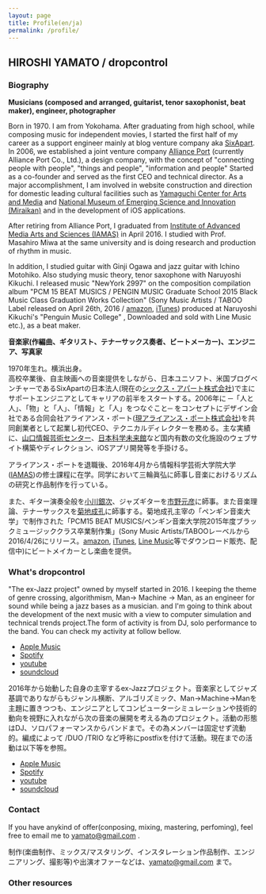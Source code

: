 ```yaml
---
layout: page
title: Profile(en/ja)
permalink: /profile/
---
```


## HIROSHI YAMATO / dropcontrol

### Biography

**Musicians (composed and arranged, guitarist, tenor saxophonist, beat maker), engineer, photographer**

Born in 1970. I am from Yokohama.
After graduating from high school, while composing music for independent movies, I started the first half of my career as a support engineer mainly at blog venture company aka [SixApart](http://www.sixapart.jp/). In 2006, we established a joint venture company [Alliance Port](http://www.allianceport.jp/) (currently Alliance Port Co., Ltd.), a design company, with the concept of "connecting people with people", "things and people", "information and people" Started as a co-founder and served as the first CEO and technical director. As a major accomplishment, I am involved in website construction and direction for domestic leading cultural facilities such as [Yamaguchi Center for Arts and Media](http://www.ycam.jp) and [National Museum of Emerging Science and Innovation (Miraikan)](http://www.miraikan.jst.go.jp) and in the development of iOS applications.

After retiring from Alliance Port, I graduated from [Institute of Advanced Media Arts and Sciences (IAMAS)](http://www.iamas.ac.jp) in April 2016. I studied with Prof. Masahiro Miwa at the same university and is doing research and production of rhythm in music.

In addition, I studied guitar with Ginji Ogawa  and jazz guitar with Ichino Motohiko. Also studying music theory, tenor saxophone with Naruyoshi Kikuchi. I released music "NewYork 2997" on the composition compilation album "PCM 15 BEAT MUSICS / PENGIN MUSIC Graduate School 2015 Black Music Class Graduation Works Collection" (Sony Music Artists / TABOO Label released on April 26th, 2016 / [amazon](http://amzn.to/2vJLg15), [iTunes](https://itunes.apple.com/jp/album/pcm15-beat-musics-%E3%83%9A%E3%83%B3%E3%82%AE%E3%83%B3%E9%9F%B3%E6%A5%BD%E5%A4%A7%E5%AD%A6%E9%99%A22015%E5%B9%B4%E5%BA%A6%E3%83%96%E3%83%A9%E3%83%83%E3%82%AF%E3%83%9F%E3%83%A5%E3%83%BC%E3%82%B8%E3%83%83%E3%82%AF%E3%82%AF%E3%83%A9%E3%82%B9%E5%8D%92%E6%A5%AD%E5%88%B6%E4%BD%9C%E9%9B%86/id1106801244)) produced at Naruyoshi Kikuchi's "Penguin Music College" , Downloaded and sold with Line Music etc.),  as a beat maker.

**音楽家(作編曲、ギタリスト、テナーサックス奏者、ビートメーカー)、エンジニア、写真家**

1970年生れ。横浜出身。  
高校卒業後、自主映画への音楽提供をしながら、日本ユニソフト、米国ブログベンチャーであるSixApartの日本法人(現在の[シックス・アパート株式会社](http://www.sixapart.jp/))で主にサポートエンジニアとしてキャリアの前半をスタートする。2006年に ─「人と人」、「物」と「人」、「情報」と「人」をつなぐこと─ をコンセプトにデザイン会社である合同会社アライアンス・ポート([現アライアンス・ポート株式会社](http://www.allianceport.jp/))を共同創業者として起業し初代CEO、テクニカルディレクターを務める。主な実績に、[山口情報芸術センター](http://www.ycam.jp)、[日本科学未来館](http://www.miraikan.jst.go.jp)など国内有数の文化施設のウェブサイト構築やディレクション、iOSアプリ開発等を手掛ける。

アライアンス・ポートを退職後、2016年4月から情報科学芸術大学院大学([IAMAS](http://www.iamas.ac.jp))の修士課程に在学。同学において三輪眞弘に師事し音楽におけるリズムの研究と作品制作を行っている。

また、ギター演奏全般を[小川銀次](http://ginjiogawa.co.uk/frame.htm)、ジャズギターを[市野元彦](http://motohikoichino.com)に師事。また音楽理論、テナーサックスを[菊地成孔](https://www.kikuchinaruyoshi.net)に師事する。菊地成孔主宰の「ペンギン音楽大学」で制作された「PCM15 BEAT MUSICS/ペンギン音楽大学院2015年度ブラックミュージッククラス卒業制作集」(Sony Music Artists/TABOOレーベルから2016/4/26にリリース。[amazon](http://amzn.to/2vJLg15), [iTunes](https://itunes.apple.com/jp/album/pcm15-beat-musics-%E3%83%9A%E3%83%B3%E3%82%AE%E3%83%B3%E9%9F%B3%E6%A5%BD%E5%A4%A7%E5%AD%A6%E9%99%A22015%E5%B9%B4%E5%BA%A6%E3%83%96%E3%83%A9%E3%83%83%E3%82%AF%E3%83%9F%E3%83%A5%E3%83%BC%E3%82%B8%E3%83%83%E3%82%AF%E3%82%AF%E3%83%A9%E3%82%B9%E5%8D%92%E6%A5%AD%E5%88%B6%E4%BD%9C%E9%9B%86/id1106801244), [Line Music](https://music.line.me/album/mb0000000000c0b932)等でダウンロード販売、配信中)にビートメイカーとし楽曲を提供。

### What's dropcontrol

"The ex-Jazz project" owned by myself started in 2016. I keeping the theme of genre crossing, algorithmism, Man-> Machine -> Man, as an engineer for sound while being a jazz bases as a musician. and I'm going to think about the development of the next music with a view to computer simulation and technical trends project.The form of activity is from DJ, solo performance to the band.
You can check my activity at follow bellow.

* [Apple Music](https://itunes.apple.com/jp/artist/dropcontrol/1419711298)
* [Spotify](https://open.spotify.com/artist/5NULQwPLzqwf2AAgZv3HGt)
* [youtube](https://www.youtube.com/channel/UCZSPyPrGHfokHw_ywxdZLAg)
* [soundcloud](https://soundcloud.com/dropcontrol/)

2016年から始動した自身の主宰するex-Jazzプロジェクト。音楽家としてジャズ基調でありながらもジャンル横断、アルゴリズミック、Man->Machine->Manを主題に置きつつも、エンジニアとしてコンピューターシミュレーションや技術的動向を視野に入れながら次の音楽の展開を考える為のプロジェクト。活動の形態はDJ、ソロパフォーマンスからバンドまで。その為メンバーは固定せず流動的。編成によって /DUO /TRIO など呼称にpostfixを付けて活動。現在までの活動は以下等を参照。

* [Apple Music](https://itunes.apple.com/jp/artist/dropcontrol/1419711298)
* [Spotify](https://open.spotify.com/artist/5NULQwPLzqwf2AAgZv3HGt)
* [youtube](https://www.youtube.com/channel/UCZSPyPrGHfokHw_ywxdZLAg)
* [soundcloud](https://soundcloud.com/dropcontrol/)

### Contact

If you have anykind of offer(conposing, mixing, mastering, perfoming), feel free to email me to yamato@gmail.com .

制作(楽曲制作、ミックス/マスタリング、インスタレーション作品制作、エンジニアリング、撮影等)や出演オファーなどは、yamato@gmail.com まで。

### Other resources
